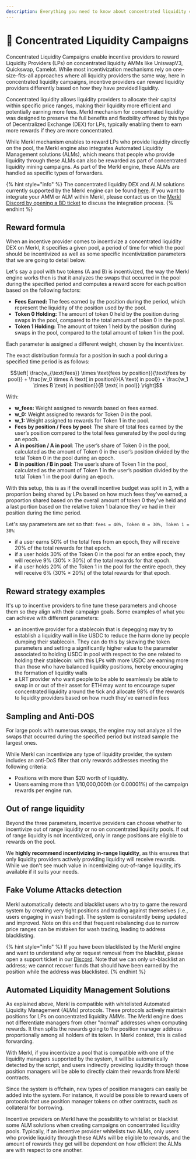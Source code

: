 ```yaml
---
description: Everything you need to know about concentrated liquidity campaigns on Merkl
---
```


# 🦄 Concentrated Liquidity Campaigns

Concentrated Liquidity Campaigns enable incentive providers to reward Liquidity Providers (LPs) on concentrated liquidity AMMs like UniswapV3, Quickswap, Camelot. While most incentivization mechanisms rely on one-size-fits-all approaches where all liquidity providers the same way, here in concentrated liquidity campaigns, incentive providers can reward liquidity providers differently based on how they have provided liquidity.

Concentrated liquidity allows liquidity providers to allocate their capital within specific price ranges, making their liquidity more efficient and potentially earning more fees.
Merkl mechanism for concentrated liquidity was designed to preserve the full benefits and flexibility offered by this type of Decentralized Exchange (DEX) for LPs, typically enabling them to earn more rewards if they are more concentrated.

While Merkl mechanism enables to reward LPs who provide liquidity directly on the pool, the Merkl engine also integrates Automated Liquidity Management solutions (ALMs), which means that people who provide liquidity through these ALMs can also be rewarded as part of concentrated liquidity mining campaigns. As part of the Merkl engine, these ALMs are handled as specific types of forwarders.

{% hint style="info" %}
The concentrated liquidity DEX and ALM solutions currently supported by the Merkl engine can be found [here](https://app.merkl.xyz/integrations). If you want to integrate your AMM or ALM within Merkl, please contact us on the [Merkl Discord by opening a BD ticket](https://www.google.com/url?q=https://discord.gg/jnYfrGxDbe&sa=D&source=docs&ust=1714726869927696&usg=AOvVaw1loOKjqz9IGEdpNjWsvrmD) to discuss the integration process.
{% endhint %}

## Reward formula

When an incentive provider comes to incentivize a concentrated liquidity DEX on Merkl, it specifies a given pool, a period of time for which the pool should be incentivized as well as some specific incentivization parameters that we are going to detail below.

Let's say a pool with two tokens (A and B) is incentivized, the way the Merkl engine works then is that it analyzes the swaps that occurred in the pool during the specified period and computes a reward score for each position based on the following factors:

- **Fees Earned:** The fees earned by the position during the period, which represent the liquidity of the position used by the pool.
- **Token 0 Holding:** The amount of token 0 held by the position during swaps in the pool, compared to the total amount of token 0 in the pool.
- **Token 1 Holding:** The amount of token 1 held by the position during swaps in the pool, compared to the total amount of token 1 in the pool.

Each parameter is assigned a different weight, chosen by the incentivizer.

The exact distribution formula for a position in such a pool during a specified time period is as follows:

$$\left[ \frac{w_{\text{fees}} \times \text{fees by position}}{\text{fees by pool}} + \frac{w_0 \times A \text{ in position}}{A \text{ in pool}} + \frac{w_1 \times B \text{ in position}}{B \text{ in pool}} \right]$$

With:

- **w_fees:** Weight assigned to rewards based on fees earned.
- **w_0:** Weight assigned to rewards for Token 0 in the pool.
- **w_1:** Weight assigned to rewards for Token 1 in the pool.
- **Fees by position / Fees by pool**: The share of total fees earned by the user’s position compared to the total fees generated by the pool during an epoch.
- **A in position / A in pool**: The user’s share of Token 0 in the pool, calculated as the amount of Token 0 in the user’s position divided by the total Token 0 in the pool during an epoch.
- **B in position / B in pool**: The user’s share of Token 1 in the pool, calculated as the amount of Token 1 in the user’s position divided by the total Token 1 in the pool during an epoch.

With this setup, this is as if the overall incentive budget was split in 3, with a proportion being shared by LPs based on how much fees they've earned, a proportion shared based on the overall amount of token 0 they've held and a last portion based on the relative token 1 balance they've had in their position during the time period.

Let's say parameters are set so that: `fees = 40%, Token 0 = 30%, Token 1 = 30%`:

- if a user earns 50% of the total fees from an epoch, they will receive 20% of the total rewards for that epoch.
- if a user holds 30% of the Token 0 in the pool for an entire epoch, they will receive 9% (30% × 30%) of the total rewards for that epoch.
- if a user holds 20% of the Token 1 in the pool for the entire epoch, they will receive 6% (30% × 20%) of the total rewards for that epoch.

## Reward strategy examples

It's up to incentive providers to fine tune these parameters and choose them so they align with their campaign goals. Some examples of what you can achieve with different parameters:

- an incentive provider for a stablecoin that is depegging may try to establish a liquidity wall in like USDC to reduce the harm done by people dumping their stablecoin. They can do this by skewing the token parameters and setting a significantly higher value to the parameter associated to holding USDC in pool with respect to the one related to holding their stablecoin: with this LPs with more USDC are earning more than those who have balanced liquidity positions, hereby encouraging the formation of liquidity walls
- a LRT provider who want people to be able to seamlessly be able to swap in or out of their asset for ETH may want to encourage super concentrated liquidity around the tick and allocate 98% of the rewards to liquidity providers based on how much they've earned in fees

## Sampling and Anti-DOS

For large pools with numerous swaps, the engine may not analyze all the swaps that occurred during the specified period but instead sample the largest ones.

While Merkl can incentivize any type of liquidity provider, the system includes an anti-DoS filter that only rewards addresses meeting the following criteria:

- Positions with more than \$20 worth of liquidity.
- Users earning more than 1/10,000,000th (or 0.00001%) of the campaign rewards per engine run.

## Out of range liquidity

Beyond the three parameters, incentive providers can choose whether to incentivize out of range liquidity or no on concentrated liquidity pools. If out of range liquidity is not incentivized, only in range positions are eligible to rewards on the pool.

We **highly recommend incentivizing in-range liquidity**, as this ensures that only liquidity providers actively providing liquidity will receive rewards. While we don't see much value in incentivizing out-of-range liquidity, it’s available if it suits your needs.

## Fake Volume Attacks detection

Merkl automatically detects and blacklist users who try to game the reward system by creating very tight positions and trading against themselves (i.e., users engaging in wash trading).
The system is consistently being updated and improved. Note on this end that frequent rebalancing due to narrow price ranges can be mistaken for wash trading, leading to address blacklisting.

{% hint style="info" %}
If you have been blacklisted by the Merkl engine and want to understand why or request removal from the blacklist, please open a support ticket in our [Discord](https://discord.gg/tZPwmgqH). Note that we can only un-blacklist an address; we cannot recover funds that should have been earned by the position while the address was blacklisted.
{% endhint %}

## Automated Liquidity Management Solutions

As explained above, Merkl is compatible with whitelisted Automated Liquidity Management (ALMs) protocols. These protocols actively maintain positions for LPs on concentrated liquidity AMMs. The Merkl engine does not differentiate managers from other "normal" addresses when computing rewards. It then splits the rewards going to the position manager address proportionally among all holders of its token. In Merkl context, this is called forwarding.

With Merkl, if you incentivize a pool that is compatible with one of the liquidity managers supported by the system, it will be automatically detected by the script, and users indirectly providing liquidity through those position managers will be able to directly claim their rewards from Merkl contracts.

Since the system is offchain, new types of position managers can easily be added into the system. For instance, it would be possible to reward users of protocols that use position manager tokens on other contracts, such as collateral for borrowing.

Incentive providers on Merkl have the possibility to whitelist or blacklist some ALM solutions when creating campaigns on concentrated liquidity pools. Typically, if an incentive provider whitelists two ALMs, only users who provide liquidity through these ALMs will be eligible to rewards, and the amount of rewards they get will be dependent on how efficient the ALMs are with respect to one another.
